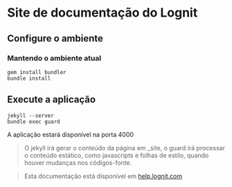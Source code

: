 # Site de documentação do Lognit

## Configure o ambiente


### Mantendo o ambiente atual

    gem install bundler
    bundle install

## Execute a aplicação

    jekyll --server
    bundle exec guard

A aplicação estará disponível na porta 4000

> O jekyll irá gerar o conteúdo da página em _site, o guard irá processar o conteúdo estático, como javascripts e folhas de estilo, quando houver mudanças nos códigos-fonte.

> Esta documentação está disponível em [help.lognit.com](http://help.lognit.com)
